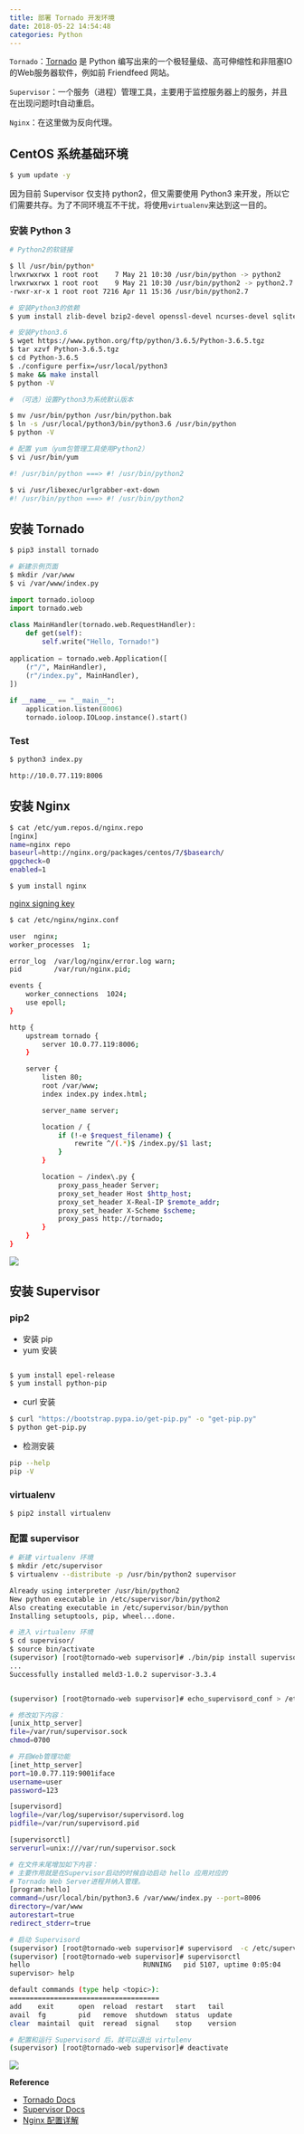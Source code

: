```yaml
---
title: 部署 Tornado 开发环境
date: 2018-05-22 14:54:48
categories: Python
---
```

`Tornado`：[Tornado](http://www.tornadoweb.org/en/stable/) 是 Python 编写出来的一个极轻量级、高可伸缩性和非阻塞IO的Web服务器软件，例如前 Friendfeed 网站。

`Supervisor`：一个服务（进程）管理工具，主要用于监控服务器上的服务，并且在出现问题时t自动重启。

`Nginx`：在这里做为反向代理。

<!-- more -->

## CentOS 系统基础环境

```bash
$ yum update -y
```

因为目前 Supervisor 仅支持 python2，但又需要使用 Python3 来开发，所以它们需要共存。为了不同环境互不干扰，将使用`virtualenv`来达到这一目的。

### 安装 Python 3

```bash
# Python2的软链接

$ ll /usr/bin/python*
lrwxrwxrwx 1 root root    7 May 21 10:30 /usr/bin/python -> python2
lrwxrwxrwx 1 root root    9 May 21 10:30 /usr/bin/python2 -> python2.7
-rwxr-xr-x 1 root root 7216 Apr 11 15:36 /usr/bin/python2.7

# 安装Python3的依赖
$ yum install zlib-devel bzip2-devel openssl-devel ncurses-devel sqlite-devel readline-devel tk-devel gcc make 

# 安装Python3.6
$ wget https://www.python.org/ftp/python/3.6.5/Python-3.6.5.tgz
$ tar xzvf Python-3.6.5.tgz
$ cd Python-3.6.5
$ ./configure perfix=/usr/local/python3
$ make && make install
$ python -V

# （可选）设置Python3为系统默认版本

$ mv /usr/bin/python /usr/bin/python.bak
$ ln -s /usr/local/python3/bin/python3.6 /usr/bin/python
$ python -V

# 配置 yum（yum包管理工具使用Python2）
$ vi /usr/bin/yum

#! /usr/bin/python ===> #! /usr/bin/python2

$ vi /usr/libexec/urlgrabber-ext-down
#! /usr/bin/python ===> #! /usr/bin/python2
```

## 安装 Tornado

```bash
$ pip3 install tornado

# 新建示例页面
$ mkdir /var/www
$ vi /var/www/index.py
```

```py
import tornado.ioloop
import tornado.web
 
class MainHandler(tornado.web.RequestHandler):
    def get(self):
        self.write("Hello, Tornado!")
 
application = tornado.web.Application([
    (r"/", MainHandler),
    (r"/index.py", MainHandler),
])
 
if __name__ == "__main__":
    application.listen(8006)
    tornado.ioloop.IOLoop.instance().start()
```

### Test

```bash
$ python3 index.py

http://10.0.77.119:8006
```

## 安装 Nginx

```bash
$ cat /etc/yum.repos.d/nginx.repo
[nginx]
name=nginx repo
baseurl=http://nginx.org/packages/centos/7/$basearch/
gpgcheck=0
enabled=1

$ yum install nginx
```

[nginx signing key](http://nginx.org/keys/nginx_signing.key)

```bash
$ cat /etc/nginx/nginx.conf          

user  nginx;
worker_processes  1;

error_log  /var/log/nginx/error.log warn;
pid        /var/run/nginx.pid;

events {
    worker_connections  1024;
    use epoll;
}

http {
    upstream tornado {
        server 10.0.77.119:8006;
    }

    server {
        listen 80;
        root /var/www;
        index index.py index.html;

        server_name server;

        location / {
            if (!-e $request_filename) {
                rewrite ^/(.*)$ /index.py/$1 last;
            }
        }

        location ~ /index\.py {
            proxy_pass_header Server;
            proxy_set_header Host $http_host;
            proxy_set_header X-Real-IP $remote_addr;
            proxy_set_header X-Scheme $scheme;
            proxy_pass http://tornado;
        }
    }
}
```

![](/images/test_Tornado.png)

## 安装 Supervisor

### pip2

+ 安装 pip
 + yum 安装
 
 ```bash
 
 $ yum install epel-release
 $ yum install python-pip
 ```
 
 + curl 安装

 ```bash
 $ curl "https://bootstrap.pypa.io/get-pip.py" -o "get-pip.py"
 $ python get-pip.py 
 ```

+ 检测安装

```bash
pip --help
pip -V
```

### virtualenv

```bash
$ pip2 install virtualenv
```

### 配置 supervisor

```bash
# 新建 virtualenv 环境
$ mkdir /etc/supervisor
$ virtualenv --distribute -p /usr/bin/python2 supervisor

Already using interpreter /usr/bin/python2
New python executable in /etc/supervisor/bin/python2
Also creating executable in /etc/supervisor/bin/python
Installing setuptools, pip, wheel...done.

# 进入 virtualenv 环境
$ cd supervisor/
$ source bin/activate
(supervisor) [root@tornado-web supervisor]# ./bin/pip install supervisor
...
Successfully installed meld3-1.0.2 supervisor-3.3.4


(supervisor) [root@tornado-web supervisor]# echo_supervisord_conf > /etc/supervisord.conf

# 修改如下内容：
[unix_http_server]
file=/var/run/supervisor.sock
chmod=0700

# 开启Web管理功能
[inet_http_server]
port=10.0.77.119:9001iface
username=user
password=123

[supervisord]
logfile=/var/log/supervisor/supervisord.log
pidfile=/var/run/supervisord.pid

[supervisorctl]
serverurl=unix:///var/run/supervisor.sock

# 在文件末尾增加如下内容：
# 主要作用就是在Supervisor启动的时候自动启动 hello 应用对应的
# Tornado Web Server进程并纳入管理。
[program:hello]
command=/usr/local/bin/python3.6 /var/www/index.py --port=8006
directory=/var/www
autorestart=true
redirect_stderr=true

# 启动 Supervisord
(supervisor) [root@tornado-web supervisor]# supervisord  -c /etc/supervisord.conf
(supervisor) [root@tornado-web supervisor]# supervisorctl
hello                            RUNNING   pid 5107, uptime 0:05:04
supervisor> help

default commands (type help <topic>):
=====================================
add    exit      open  reload  restart   start   tail   
avail  fg        pid   remove  shutdown  status  update 
clear  maintail  quit  reread  signal    stop    version

# 配置和运行 Supervisord 后，就可以退出 virtulenv
(supervisor) [root@tornado-web supervisor]# deactivate
```

![](/images/supervisor.png)

**Reference**

+ [Tornado Docs](http://tornado-zh.readthedocs.io/zh/latest/guide/running.html)
+ [Supervisor Docs](http://supervisord.org/)
+ [Nginx 配置详解](http://einverne.github.io/post/2017/10/nginx-conf.html)
